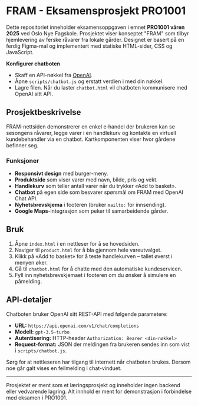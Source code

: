 # FRAM - Eksamensprosjekt PRO1001

Dette repositoriet inneholder eksamensoppgaven i emnet **PRO1001 våren 2025** ved Oslo Nye Fagskole. Prosjektet viser konseptet "FRAM" som tilbyr hjemlevering av ferske råvarer fra lokale gårder. Designet er basert på en ferdig Figma-mal og implementert med statiske HTML-sider, CSS og JavaScript.


**Konfigurer chatboten**
   - Skaff en API-nøkkel fra [OpenAI](https://platform.openai.com/).
   - Åpne `scripts/chatbot.js` og erstatt verdien i <YOUR-OPENAI-KEY> med din nøkkel.
   - Lagre filen. Når du laster `chatbot.html` vil chatboten kommunisere med OpenAI sitt API.


## Prosjektbeskrivelse

FRAM-nettsiden demonstrerer en enkel e‑handel der brukeren kan se sesongens råvarer, legge varer i en handlekurv og kontakte en virtuell kundebehandler via en chatbot. Kartkomponenten viser hvor gårdene befinner seg.

### Funksjoner

- **Responsivt design** med burger-meny.
- **Produktside** som viser varer med navn, bilde, pris og vekt.
- **Handlekurv** som teller antall varer når du trykker «Add to basket».
- **Chatbot** på egen side som besvarer spørsmål om FRAM med OpenAI Chat API.
- **Nyhetsbrevskjema** i footeren (bruker `mailto:` for innsending).
- **Google Maps**-integrasjon som peker til samarbeidende gårder.

## Bruk

1. Åpne `index.html` i en nettleser for å se hovedsiden.
2. Naviger til `product.html` for å bla gjennom hele vareutvalget.
3. Klikk på «Add to basket» for å teste handlekurven – tallet øverst i menyen øker.
4. Gå til `chatbot.html` for å chatte med den automatiske kundeservicen.
5. Fyll inn nyhetsbrevskjemaet i footeren om du ønsker å simulere en påmelding.

## API-detaljer

Chatboten bruker OpenAI sitt REST-API med følgende parametere:

- **URL:** `https://api.openai.com/v1/chat/completions`
- **Modell:** `gpt-3.5-turbo`
- **Autentisering:** HTTP-header `Authorization: Bearer <din-nøkkel>`
- **Request-format:** JSON der meldingen fra brukeren sendes inn som vist i `scripts/chatbot.js`.

Sørg for at nettleseren har tilgang til internett når chatboten brukes. Dersom noe går galt vises en feilmelding i chat-vinduet.

---

Prosjektet er ment som et læringsprosjekt og inneholder ingen backend eller vedvarende lagring. Alt innhold er ment for demonstrasjon i forbindelse med eksamen i PRO1001.
